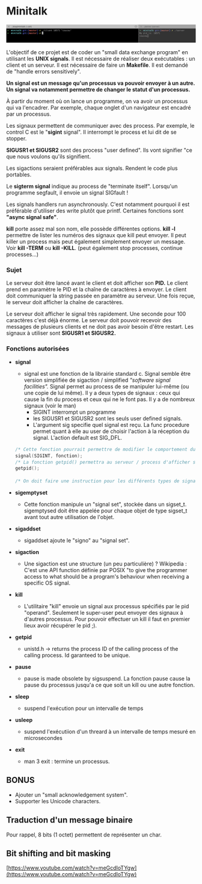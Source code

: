 # Minitalk

![Alt text](/clientserver.png?raw=true "Correction")

L'objectif de ce projet est de coder un "small data exchange program" en utilisant les **UNIX signals**. Il est nécessaire de réaliser deux exécutables : un client et un serveur. Il est nécessaire de faire un **Makefile**. Il est demandé de "handle errors sensitively". 

**Un signal est un message qu'un processus va pouvoir envoyer à un autre. Un signal va notamment permettre de changer le statut d'un processus.** 

À partir du moment où on lance un programme, on va avoir un processus qui va l'encadrer. Par exemple, chaque onglet d'un navigateur est encadré par un processus.

Les signaux permettent de communiquer avec des process. Par exemple, le control C est le "**sigint** signal". Il interrompt le process et lui dit de se stopper. 

**SIGUSR1 et SIGUSR2** sont des process "user defined". Ils vont signifier "ce que nous voulons qu'ils signifient.

Les sigactions seraient préférables aux signals. Rendent le code plus portables.

Le **sigterm signal** indique au process de "terminate itself". Lorsqu'un programme segfault, il envoie un signal SIGfault !

Les signals handlers run asynchronously. C'est notamment pourquoi il est préférable d'utiliser des write plutôt que printf. Certaines fonctions sont **"async signal safe"**.

**kill** porte assez mal son nom, elle possède différentes options. **kill -l** permettre de lister les numéros des signaux que kill peut envoyer. Il peut killer un process mais peut également simplement envoyer un message. Voir **kill -TERM** ou **kill -KILL**. (peut également stop processes, continue processes...)

### Sujet

Le serveur doit être lancé avant le client et doit afficher son **PID.** Le client prend en paramètre le PID et la chaîne de caractères à envoyer. Le client doit communiquer la string passée en paramètre au serveur. Une fois reçue, le serveur doit afficher la chaîne de caractères. 

Le serveur doit afficher le signal très rapidement. Une seconde pour 100 caractères c'est déjà énorme. Le serveur doit pouvoir recevoir des messages de plusieurs clients et ne doit pas avoir besoin d'être restart. Les signaux à utiliser sont **SIGUSR1 et SIGUSR2.**

### Fonctions autorisées

- **signal**
    - signal est une fonction de la librairie standard c. Signal semble être version simplifiée de sigaction / simplified *"software signal facilities".* Signal permet au process de se manipuler lui-même (ou une copie de lui même). Il y a deux types de signaux : ceux qui cause la fin du process et ceux qui ne le font pas. Il y a de nombreux signaux (voir le man)
        - SIGINT interrompt un programme
        - les SIGUSR1 et SIGUSR2 sont les seuls user defined signals.
        - L'argument sig specifie quel signal est reçu. La func procedure permet quant à elle au user de choisir l'action à la réception du signal. L'action default est SIG_DFL.

    ```c
    /* Cette fonction pourrait permettre de modifier le comportement du control c */
    signal(SIGINT, fonction);
    /* La fonction getpid() permettra au serveur / process d'afficher son id */
    getpid();

    /* On doit faire une instruction pour les différents types de signaux et la fonction à la réception de celui-ci */
    ```

- **sigemptyset**
    - Cette fonction manipule un "signal set", stockée dans un sigset_t. sigemptysed doit être appelée pour chaque objet de type sigset_t avant tout autre utilisation de l'objet.
- **sigaddset**
    - sigaddset ajoute le "signo" au "signal set".
- **sigaction**
    - Une sigaction est une structure (un peu particulière) ? Wikipedia : C'est une API function définie par POSIX "to give the programmer access to what should be a program's behaviour when receiving a specific OS signal.
- **kill**
    - L'utilitaire "kill" envoie un signal aux processus spécifiés par le pid "operand". Seulement le super-user peut envoyer des signaux à d'autres processus. Pour pouvoir effectuer un kill il faut en premier lieux avoir récupérer le pid ;).
- **getpid**
    - unistd.h → returns the process ID of the calling process of the calling process. Id garanteed to be unique.
- **pause**
    - pause is made obsolete by sigsuspend. La fonction pause cause la pause du processus jusqu'a ce que soit un kill ou une autre fonction.
- **sleep**
    - suspend l'exécution pour un intervalle de temps
- **usleep**
    - suspend l'exécutiion d'un threard à un intervalle de temps mesuré en microsecondes
- **exit**
    - man 3 exit : termine un processus.

## BONUS

- Ajouter un "small acknowledgement system".
- Supporter les Unicode characters.

## Traduction d'un message binaire

Pour rappel, 8 bits (1 octet) permettent de représenter un char.

## Bit shifting and bit masking

[https://www.youtube.com/watch?v=meGcdIoTYgw](https://www.youtube.com/watch?v=meGcdIoTYgw)
